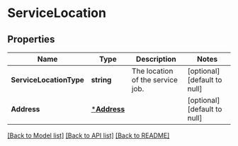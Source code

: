 # ServiceLocation

## Properties
Name | Type | Description | Notes
------------ | ------------- | ------------- | -------------
**ServiceLocationType** | **string** | The location of the service job. | [optional] [default to null]
**Address** | [***Address**](Address.md) |  | [optional] [default to null]

[[Back to Model list]](../README.md#documentation-for-models) [[Back to API list]](../README.md#documentation-for-api-endpoints) [[Back to README]](../README.md)

